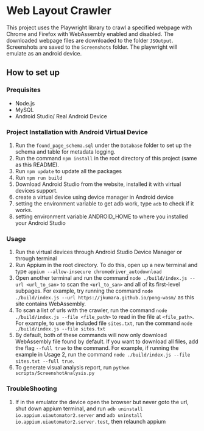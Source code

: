 # Web Layout Crawler #

This project uses the Playwright library to crawl a specified webpage with Chrome and Firefox with WebAssembly enabled and disabled. The downloaded webpage files are downloaded to the folder `JSOutput`. Screenshots are saved to the `Screenshots` folder. The playwright will emulate as an android device.

## How to set up ###

### Prequisites
* Node.js
* MySQL
* Android Studio/ Real Android Device

### Project Installation with Android Virtual Device
1. Run the `found_page_schema.sql` under the `Database` folder to set up the schema and table for metadata logging.
2. Run the command `npm install` in the root directory of this project (same as this README).
3. Run `npm update` to update all the packages
4. Run `npm run build`
5. Download Android Studio from the website, installed it with virtual devices support.
6. create a virtual device using device manager in Android device
7. setting the environment variable to get adb work, type `adb` to check if it works.
8. setting environment variable ANDROID_HOME to where you installed your Android Studio

### Usage
1. Run the virtual devices through Android Studio Device Manager or through terminal
2. Run Appium in the root directory. To do this, open up  a new terminal and type `appium --allow-insecure chromedriver_autodownload`
3. Open another terminal and run the command `node ./build/index.js --url <url_to_san>` to scan the `<url_to_san>` and all of its first-level subpages. For example, try running the command `node ./build/index.js --url https://jkumara.github.io/pong-wasm/` as this site contains WebAssembly. 
4. To scan a list of urls with the crawler, run the command `node ./build/index.js --file <file_path>` to read in the file at `<file_path>`. For example, to use the included file `sites.txt`, run the command `node ./build/index.js --file sites.txt`
5. By default, both of these commands will now only download WebAssembly file found by default. If you want to download all files, add the flag `--full true` to the command. For example, if running the example in Usage 2, run the command `node ./build/index.js --file sites.txt --full true`.
6. To generate visual analysis report, run `python scripts/ScreenshotAnalysis.py`

### TroubleShooting
1. If in the emulator the device open the browser but never goto the url, shut down appium terminal, and run `adb uninstall io.appium.uiautomator2.server` and `adb uninstall io.appium.uiautomator2.server.test`, then relaunch appium